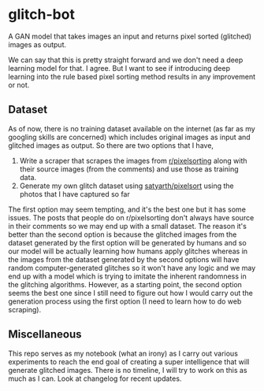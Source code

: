 # glitch-bot
A GAN model that takes images an input and returns pixel sorted (glitched) images as output.

We can say that this is pretty straight forward and we don't need a deep learning model for that. I agree. But I want to see if introducing deep learning into the rule based pixel sorting method results in any improvement or not.

## Dataset

As of now, there is no training dataset available on the internet (as far as my googling skills are concerned) which includes original images as input and glitched images as output. So there are two options that I have,
1. Write a scraper that scrapes the images from [r/pixelsorting](https://www.reddit.com/r/pixelsorting/) along with their source images (from the comments) and use those as training data.
2. Generate my own glitch dataset using [satyarth/pixelsort](https://github.com/satyarth/pixelsort) using the photos that I have captured so far

The first option may seem tempting, and it's the best one but it has some issues. The posts that people do on r/pixelsorting don't always have source in their comments so we may end up with a small dataset. The reason it's better than the second option is because the glitched images from the dataset generated by the first option will be generated by humans and so our model will be actually learning how humans apply glitches whereas in the images from the dataset generated by the second options will have random computer-generated glitches so it won't have any logic and we may end up with a model which is trying to imitate the inherent randomness in the glitching algorithms. However, as a starting point, the second option seems the best one since I still need to figure out how I would carry out the generation process using the first option (I need to learn how to do web scraping). 

## Miscellaneous

This repo serves as my notebook (what an irony) as I carry out various experiments to reach the end goal of creating a super intelligence that will generate glitched images. There is no timeline, I will try to work on this as much as I can. Look at changelog for recent updates.

